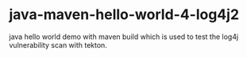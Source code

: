 # java-maven-hello-world-4-log4j2
java hello world demo with maven build which is used to test the log4j vulnerability scan with tekton.
